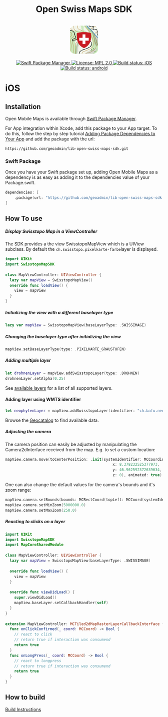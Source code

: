 <h1 align="center">Open Swiss Maps SDK</h1>

<br />

<div align="center">
  <img width="90" height="90" src="../logo.png" />
<br />
<br />
</div>

<div align="center">
    <!-- SPM -->
    <a href="https://github.com/apple/swift-package-manager">
      <img alt="Swift Package Manager"
      src="https://img.shields.io/badge/SPM-%E2%9C%93-brightgreen.svg?style=flat">
    </a>
    <!-- License -->
    <a href="https://github.com/openmobilemaps/maps-core/blob/master/LICENSE">
      <img alt="License: MPL 2.0"
      src="https://img.shields.io/badge/License-MPL%202.0-brightgreen.svg">
    </a>
    <!-- iOS Build -->
    <a href="https://github.com/geoadmin/lib-open-swiss-maps-sdk/actions/workflows/ios.yml">
      <img alt="Build status: iOS"
      src="https://github.com/geoadmin/lib-open-swiss-maps-sdk/actions/workflows/ios.yml/badge.svg">
    </a>
    <!-- android Build -->
    <a href="https://github.com/geoadmin/lib-open-swiss-maps-sdk/actions/workflows/android.yml">
      <img alt="Build status: android"
      src="https://github.com/geoadmin/lib-open-swiss-maps-sdk/actions/workflows/android.yml/badge.svg">
    </a>
</div>

# iOS

## Installation

Open Mobile Maps is available through [Swift Package Manager](https://swift.org/package-manager/).

For App integration within Xcode, add this package to your App target. To do this, follow the step by step tutorial [Adding Package Dependencies to Your App](https://developer.apple.com/documentation/xcode/adding_package_dependencies_to_your_app) and add the package with the url:
```
https://github.com/geoadmin/lib-open-swiss-maps-sdk.git
```

### Swift Package

Once you have your Swift package set up, adding Open Mobile Maps as a dependency is as easy as adding it to the dependencies value of your Package.swift.

```swift
dependencies: [
    .package(url: "https://github.com/geoadmin/lib-open-swiss-maps-sdk.git", .upToNextMajor(from: "1.0.0"))
]
```

## How To use

##### Display Swisstopo Map in a ViewController

The SDK provides a the view SwisstopoMapView which is a UIView subclass. By default the `ch.swisstopo.pixelkarte-farbe`layer is displayed.

```swift
import UIKit
import SwisstopoMapSDK

class MapViewController: UIViewController {
  lazy var mapView = SwisstopoMapView()
  override func loadView() {
    view = mapView
  }
}
```

##### Initializing the view with a different baselayer type

```swift
lazy var mapView = SwisstopoMapView(baseLayerType: .SWISSIMAGE)
```

##### Changing the baselayer type after initializing the view

```swift
mapView.setBaseLayerType(type: .PIXELKARTE_GRAUSTUFEN)
```

##### Adding multiple layer 

```swift
let drohnenLayer = mapView.addSwisstopoLayer(type: .DROHNEN)
drohnenLayer.setAlpha(0.25)
```

See [available layers](../AVAILABLE_LAYERS.md) for a list of all supported layers.

#### Adding layer using WMTS identifier

```swift
let neophytenLayer = mapView.addSwisstopoLayer(identifier: "ch.bafu.neophyten-haargurke")
```

Browse the [Geocatalog](https://map.geo.admin.ch) to find available data.

##### Adjusting the camera

The camera position can easily be adjusted by manipulating the Camera2dInterface received from the map. E.g. to set a custom location:

```swift
mapView.camera.move(toCenterPosition: .init(systemIdentifier: MCCoordinateSystemIdentifiers.epsg4326(),
                                                x: 8.378232525377973,
                                                y: 46.962592372639634,
                                                z: 0), animated: true)
```

One can also change the default values for the camera's bounds and it's zoom range:

```kotlin
mapView.camera.setBounds(bounds: MCRectCoord(topLeft: MCCoord(systemIdentifier: MCCoordinateSystemIdentifiers.epsg2056(), x: 2485071.58, y: 1299941.79, z: 0.0), bottomRight: MCCoord(systemIdentifier: MCCoordinateSystemIdentifiers.epsg2056(), x: 2828515.82, y: 1075346.31, z: 0.0)))
mapView.camera.setMinZoom(5000000.0)
mapView.camera.setMaxZoom(250.0)
```

##### Reacting to clicks on a layer

```swift
import UIKit
import SwisstopoMapSDK
import MapCoreSharedModule

class MapViewController: UIViewController {
  lazy var mapView = SwisstopoMapView(baseLayerType: .SWISSIMAGE)
  
  override func loadView() {
    view = mapView
  }
  
  override func viewDidLoad() {
    super.viewDidLoad()
    mapView.baseLayer.setCallbackHandler(self)
  }
}

extension MapViewController: MCTiled2dMapRasterLayerCallbackInterface {
  func onClickConfirmed(_ coord: MCCoord) -> Bool {
    // react to click
    // return true if interaction was consumend
    return true
  }
  func onLongPress(_ coord: MCCoord) -> Bool {
    // react to longpress
    // return true if interaction was consumend
    return true
  }
}
```

## How to build
[Build Instructions](docs/install_readme.md)
